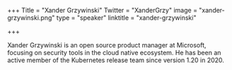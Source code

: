 +++
Title = "Xander Grzywinski"
Twitter = "XanderGrzy"
image = "xander-grzywinski.png"
type = "speaker"
linktitle = "xander-grzywinski"

+++

Xander Grzywinski is an open source product manager at Microsoft, focusing on security tools in the cloud native ecosystem. He has been an active member of the Kubernetes release team since version 1.20 in 2020.
